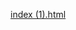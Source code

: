 [index (1).html](https://github.com/user-attachments/files/23234573/index.1.html)
<!DOCTYPE html>
<html lang="pt-BR">
<head>
    <meta charset="UTF-8">
    <meta name="viewport" content="width=device-width, initial-scale=1.0">
    <title>Inscrição Treinamentos NR35 e NR18 - DHL Supply Chain</title>
    <style>
        :root {
            --dhl-yellow: #FFCC00;
            --dhl-red: #D40511;
            --dhl-dark-red: #B00000;
            --dhl-grey: #444444;
            --dhl-light-grey: #f4f4f4;
        }

        body {
            font-family: Arial, sans-serif;
            background-color: var(--dhl-light-grey);
            color: var(--dhl-grey);
            margin: 0;
            padding: 0;
            display: flex;
            justify-content: center;
            align-items: center;
            min-height: 100vh;
        }

        .container {
            background-color: #ffffff;
            padding: 40px;
            border-radius: 8px;
            box-shadow: 0 4px 12px rgba(0, 0, 0, 0.1);
            width: 100%;
            max-width: 500px;
        }

        .header {
            text-align: center;
            margin-bottom: 30px;
            border-bottom: 3px solid var(--dhl-yellow);
            padding-bottom: 15px;
        }

        .logo {
            color: var(--dhl-red);
            font-size: 36px;
            font-weight: bold;
            margin-bottom: 5px;
            letter-spacing: 2px;
            /* Simulação do logo DHL */
        }

        .logo-subtext {
            color: var(--dhl-yellow);
            font-size: 18px;
            font-weight: bold;
            display: block;
            margin-top: -10px;
        }
        
        .header h1 {
            color: var(--dhl-grey);
            font-size: 20px;
            margin-top: 10px;
        }

        .header h2 {
            font-size: 14px;
            font-weight: normal;
            color: #666;
            margin-top: 5px;
        }

        .form-group {
            margin-bottom: 20px;
        }

        label {
            display: block;
            margin-bottom: 8px;
            font-weight: bold;
            color: var(--dhl-grey);
        }

        input[type="text"],
        select {
            width: 100%;
            padding: 12px;
            border: 1px solid #ccc;
            border-radius: 4px;
            box-sizing: border-box;
            font-size: 16px;
            transition: border-color 0.3s;
        }

        input[type="text"]:focus,
        select:focus {
            border-color: var(--dhl-yellow);
            outline: none;
            box-shadow: 0 0 5px rgba(255, 204, 0, 0.5);
        }

        .button-submit {
            background-color: var(--dhl-red);
            color: white;
            padding: 15px 20px;
            border: none;
            border-radius: 4px;
            cursor: pointer;
            width: 100%;
            font-size: 18px;
            font-weight: bold;
            transition: background-color 0.3s, box-shadow 0.3s;
        }

        .button-submit:hover {
            background-color: var(--dhl-dark-red);
            box-shadow: 0 4px 8px rgba(212, 5, 17, 0.4);
        }

        .success-message {
            display: none;
            text-align: center;
            padding: 20px;
            background-color: #e6ffe6;
            border: 1px solid #00cc00;
            color: #008000;
            border-radius: 4px;
            margin-top: 20px;
            font-weight: bold;
        }

        .error-message {
            display: none;
            text-align: center;
            padding: 10px;
            background-color: #ffe6e6;
            border: 1px solid #cc0000;
            color: #cc0000;
            border-radius: 4px;
            margin-bottom: 15px;
        }
    </style>
</head>
<body>
    <div class="container">
        <div class="header">
            <div class="logo">DHL</div>
            <span class="logo-subtext">Supply Chain</span>
            <h1>Inscrição Para Treinamento</h1>
            <h2>NR 35 (Trabalho em Altura) e NR 18 (Operação de Plataformas Elevatórias)</h2>
        </div>

        <div id="error-message" class="error-message"></div>

        <form id="registration-form">
            <div class="form-group">
                <label for="nome">Nome Completo:</label>
                <input type="text" id="nome" name="nome" required placeholder="Seu nome completo">
            </div>

            <div class="form-group">
                <label for="matricula">Matrícula (Crachá):</label>
                <input type="text" id="matricula" name="matricula" required pattern="[0-9]{4,}" title="A matrícula deve conter apenas números e ter no mínimo 4 dígitos." placeholder="Ex: 12345">
            </div>

            <div class="form-group">
                <label for="turno">Turno de Trabalho:</label>
                <select id="turno" name="turno" required>
                    <option value="">Selecione seu turno</option>
                    <option value="Manhã">Manhã (Ex: 06:00 - 14:00)</option>
                    <option value="Tarde">Tarde (Ex: 14:00 - 22:00)</option>
                    <option value="Noite">Noite (Ex: 22:00 - 06:00)</option>
                    <option value="Administrativo">Administrativo</option>
                    <option value="Outro">Outro</option>
                </select>
            </div>

            <button type="submit" class="button-submit">Confirmar Inscrição</button>
        </form>

        <div id="success-message" class="success-message">
            Inscrição realizada com sucesso! Seus dados foram enviados para a planilha de controle.
        </div>
    </div>

    <script>
        // *** IMPORTANTE: SUBSTITUA ESTA URL PELA URL DO SEU GOOGLE APPS SCRIPT DEPLOYADO ***
        const WEB_APP_URL = "https://script.google.com/macros/s/AKfycbze47kd37dj2Ujc6rtt7pBOuRs6ZMkhyD60b8hZBtYWwc0nhcW21HoELNXwcIq5FSUHgA/exec"; 

        document.getElementById('registration-form').addEventListener('submit', async function(event) {
            event.preventDefault();
            
            const form = event.target;
            const submitButton = form.querySelector('.button-submit');
            const errorMessage = document.getElementById('error-message');
            const successMessage = document.getElementById('success-message');

            errorMessage.style.display = 'none';
            successMessage.style.display = 'none';

            // Validação básica
            if (!form.checkValidity()) {
                errorMessage.textContent = 'Por favor, preencha todos os campos corretamente.';
                errorMessage.style.display = 'block';
                return;
            }

            if (WEB_APP_URL === "SUA_URL_DO_APPS_SCRIPT_AQUI") {
                 errorMessage.textContent = 'ERRO: A URL do Google Apps Script não foi configurada. Por favor, siga as instruções para obter a URL e substitua a variável WEB_APP_URL no código.';
                 errorMessage.style.display = 'block';
                 return;
            }

            // Coleta dos dados
            const formData = new FormData(form);
            
            // Desabilita o botão para evitar múltiplos envios
            submitButton.disabled = true;
            submitButton.textContent = 'Enviando...';

            try {
                const response = await fetch(WEB_APP_URL, {
                    method: 'POST',
                    body: formData // Envia os dados como form-data
                });

                const result = await response.json();

                if (result.result === 'success') {
                    form.reset();
                    form.style.display = 'none';
                    successMessage.style.display = 'block';
                } else {
                    errorMessage.textContent = 'Erro ao enviar os dados: ' + result.message;
                    errorMessage.style.display = 'block';
                }

            } catch (error) {
                errorMessage.textContent = 'Erro de conexão ou servidor: ' + error.message;
                errorMessage.style.display = 'block';
            } finally {
                submitButton.disabled = false;
                submitButton.textContent = 'Confirmar Inscrição';
            }
        });
    </script>
</body>
</html>
